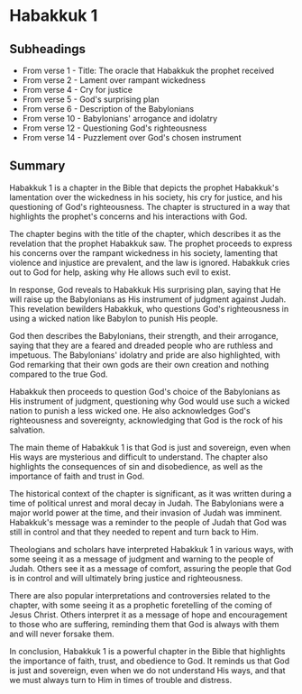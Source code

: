 # Habakkuk 1

## Subheadings

* From verse 1 - Title: The oracle that Habakkuk the prophet received
* From verse 2 - Lament over rampant wickedness
* From verse 4 - Cry for justice
* From verse 5 - God's surprising plan
* From verse 6 - Description of the Babylonians
* From verse 10 - Babylonians' arrogance and idolatry
* From verse 12 - Questioning God's righteousness
* From verse 14 - Puzzlement over God's chosen instrument

## Summary

Habakkuk 1 is a chapter in the Bible that depicts the prophet Habakkuk's lamentation over the wickedness in his society, his cry for justice, and his questioning of God's righteousness. The chapter is structured in a way that highlights the prophet's concerns and his interactions with God.

The chapter begins with the title of the chapter, which describes it as the revelation that the prophet Habakkuk saw. The prophet proceeds to express his concerns over the rampant wickedness in his society, lamenting that violence and injustice are prevalent, and the law is ignored. Habakkuk cries out to God for help, asking why He allows such evil to exist.

In response, God reveals to Habakkuk His surprising plan, saying that He will raise up the Babylonians as His instrument of judgment against Judah. This revelation bewilders Habakkuk, who questions God's righteousness in using a wicked nation like Babylon to punish His people.

God then describes the Babylonians, their strength, and their arrogance, saying that they are a feared and dreaded people who are ruthless and impetuous. The Babylonians' idolatry and pride are also highlighted, with God remarking that their own gods are their own creation and nothing compared to the true God.

Habakkuk then proceeds to question God's choice of the Babylonians as His instrument of judgment, questioning why God would use such a wicked nation to punish a less wicked one. He also acknowledges God's righteousness and sovereignty, acknowledging that God is the rock of his salvation.

The main theme of Habakkuk 1 is that God is just and sovereign, even when His ways are mysterious and difficult to understand. The chapter also highlights the consequences of sin and disobedience, as well as the importance of faith and trust in God.

The historical context of the chapter is significant, as it was written during a time of political unrest and moral decay in Judah. The Babylonians were a major world power at the time, and their invasion of Judah was imminent. Habakkuk's message was a reminder to the people of Judah that God was still in control and that they needed to repent and turn back to Him.

Theologians and scholars have interpreted Habakkuk 1 in various ways, with some seeing it as a message of judgment and warning to the people of Judah. Others see it as a message of comfort, assuring the people that God is in control and will ultimately bring justice and righteousness.

There are also popular interpretations and controversies related to the chapter, with some seeing it as a prophetic foretelling of the coming of Jesus Christ. Others interpret it as a message of hope and encouragement to those who are suffering, reminding them that God is always with them and will never forsake them.

In conclusion, Habakkuk 1 is a powerful chapter in the Bible that highlights the importance of faith, trust, and obedience to God. It reminds us that God is just and sovereign, even when we do not understand His ways, and that we must always turn to Him in times of trouble and distress.